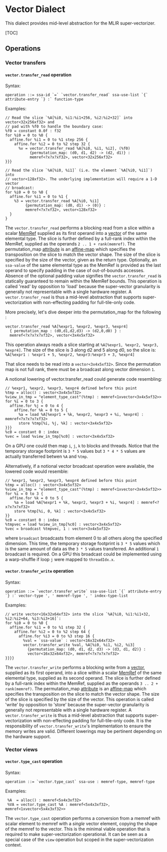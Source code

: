# Vector Dialect

This dialect provides mid-level abstraction for the MLIR super-vectorizer.

[TOC]

## Operations

### Vector transfers

#### `vector.transfer_read` operation

Syntax:

``` {.ebnf}
operation ::= ssa-id `=` `vector.transfer_read` ssa-use-list `{` attribute-entry `} :` function-type
```

Examples:

```mlir {.mlir}
// Read the slice `%A[%i0, %i1:%i1+256, %i2:%i2+32]` into vector<32x256xf32> and
// pad with %f0 to handle the boundary case:
%f0 = constant 0.0f : f32
for %i0 = 0 to %0 {
  affine.for %i1 = 0 to %1 step 256 {
    affine.for %i2 = 0 to %2 step 32 {
      %v = vector.transfer_read %A[%i0, %i1, %i2], (%f0)
           {permutation_map: (d0, d1, d2) -> (d2, d1)} :
           memref<?x?x?xf32>, vector<32x256xf32>
}}}

// Read the slice `%A[%i0, %i1]` (i.e. the element `%A[%i0, %i1]`) into
// vector<128xf32>. The underlying implementation will require a 1-D vector
// broadcast:
for %i0 = 0 to %0 {
  affine.for %i1 = 0 to %1 {
    %3 = vector.transfer_read %A[%i0, %i1]
         {permutation_map: (d0, d1) -> (0)} :
         memref<?x?xf32>, vector<128xf32>
  }
}
```

The `vector.transfer_read` performs a blocking read from a slice within a scalar
[MemRef](../LangRef.md#memref-type) supplied as its first operand into a
[vector](../LangRef.md#vector-type) of the same elemental type. The slice is
further defined by a full-rank index within the MemRef, supplied as the operands
`2 .. 1 + rank(memref)`. The permutation_map [attribute](../LangRef.md#attributes)
is an [affine-map](../LangRef.md#affine-maps) which specifies the transposition on
the slice to match the vector shape. The size of the slice is specified by the
size of the vector, given as the return type. Optionally, an `ssa-value` of the
same elemental type as the MemRef is provided as the last operand to specify
padding in the case of out-of-bounds accesses. Absence of the optional padding
value signifies the `vector.transfer_read` is statically guaranteed to remain
within the MemRef bounds. This operation is called 'read' by opposition to
'load' because the super-vector granularity is generally not representable with
a single hardware register. A `vector.transfer_read` is thus a mid-level
abstraction that supports super-vectorization with non-effecting padding for
full-tile-only code.

More precisely, let's dive deeper into the permutation_map for the following :

```mlir {.mlir}
vector.transfer_read %A[%expr1, %expr2, %expr3, %expr4]
  { permutation_map : (d0,d1,d2,d3) -> (d2,0,d0) } :
  memref<?x?x?x?xf32>, vector<3x4x5xf32>
```

This operation always reads a slice starting at `%A[%expr1, %expr2, %expr3,
%expr4]`. The size of the slice is 3 along d2 and 5 along d0, so the slice is:
`%A[%expr1 : %expr1 + 5, %expr2, %expr3:%expr3 + 3, %expr4]`

That slice needs to be read into a `vector<3x4x5xf32>`. Since the permutation
map is not full rank, there must be a broadcast along vector dimension `1`.

A notional lowering of vector.transfer_read could generate code resembling:

```mlir {.mlir}
// %expr1, %expr2, %expr3, %expr4 defined before this point
%tmp = alloc() : vector<3x4x5xf32>
%view_in_tmp = "element_type_cast"(%tmp) : memref<1xvector<3x4x5xf32>>
for %i = 0 to 3 {
  affine.for %j = 0 to 4 {
    affine.for %k = 0 to 5 {
      %a = load %A[%expr1 + %k, %expr2, %expr3 + %i, %expr4] : memref<?x?x?x?xf32>
      store %tmp[%i, %j, %k] : vector<3x4x5xf32>
}}}
%c0 = constant 0 : index
%vec = load %view_in_tmp[%c0] : vector<3x4x5xf32>
```

On a GPU one could then map `i`, `j`, `k` to blocks and threads. Notice that the
temporary storage footprint is `3 * 5` values but `3 * 4 * 5` values are
actually transferred betwen `%A` and `%tmp`.

Alternatively, if a notional vector broadcast operation were available, the
lowered code would resemble:

```mlir {.mlir}
// %expr1, %expr2, %expr3, %expr4 defined before this point
%tmp = alloc() : vector<3x4x5xf32>
%view_in_tmp = "element_type_cast"(%tmp) : memref<1xvector<3x4x5xf32>>
for %i = 0 to 3 {
  affine.for %k = 0 to 5 {
    %a = load %A[%expr1 + %k, %expr2, %expr3 + %i, %expr4] : memref<?x?x?x?xf32>
    store %tmp[%i, 0, %k] : vector<3x4x5xf32>
}}
%c0 = constant 0 : index
%tmpvec = load %view_in_tmp[%c0] : vector<3x4x5xf32>
%vec = broadcast %tmpvec, 1 : vector<3x4x5xf32>
```

where `broadcast` broadcasts from element 0 to all others along the specified
dimension. This time, the temporary storage footprint is `3 * 5` values which is
the same amount of data as the `3 * 5` values transferred. An additional `1`
broadcast is required. On a GPU this broadcast could be implemented using a
warp-shuffle if loop `j` were mapped to `threadIdx.x`.

#### `vector.transfer_write` operation

Syntax:

``` {.ebnf}
operation ::= `vector.transfer_write` ssa-use-list `{` attribute-entry `} :` vector-type ', ' memref-type ', ' index-type-list
```

Examples:

```mlir {.mlir}
// write vector<16x32x64xf32> into the slice `%A[%i0, %i1:%i1+32, %i2:%i2+64, %i3:%i3+16]`:
for %i0 = 0 to %0 {
  affine.for %i1 = 0 to %1 step 32 {
    affine.for %i2 = 0 to %2 step 64 {
      affine.for %i3 = 0 to %3 step 16 {
        %val = `ssa-value` : vector<16x32x64xf32>
        vector.transfer_write %val, %A[%i0, %i1, %i2, %i3]
          {permutation_map: (d0, d1, d2, d3) -> (d3, d1, d2)} :
          vector<16x32x64xf32>, memref<?x?x?x?xf32>
}}}}
```

The `vector.transfer_write` performs a blocking write from a
[vector](../LangRef.md#vector-type), supplied as its first operand, into a slice
within a scalar [MemRef](../LangRef.md#memref-type) of the same elemental type,
supplied as its second operand. The slice is further defined by a full-rank
index within the MemRef, supplied as the operands `3 .. 2 + rank(memref)`. The
permutation_map [attribute](../LangRef.md#attributes) is an
[affine-map](../LangRef.md#affine-maps) which specifies the transposition on the
slice to match the vector shape. The size of the slice is specified by the size
of the vector. This operation is called 'write' by opposition to 'store' because
the super-vector granularity is generally not representable with a single
hardware register. A `vector.transfer_write` is thus a mid-level abstraction
that supports super-vectorization with non-effecting padding for full-tile-only
code. It is the responsibility of `vector.transfer_write`'s implementation to
ensure the memory writes are valid. Different lowerings may be pertinent
depending on the hardware support.

### Vector views

#### `vector.type_cast` operation

Syntax:

``` {.ebnf}
operation ::= `vector.type_cast` ssa-use : memref-type, memref-type
```

Examples:

```mlir
 %A  = alloc() : memref<5x4x3xf32>
 %VA = vector.type_cast %A : memref<5x4x3xf32>, memref<1xvector<5x4x3xf32>>
```

The `vector.type_cast` operation performs a conversion from a memref with scalar
element to memref with a *single* vector element, copying the shape of the
memref to the vector. This is the minimal viable operation that is required to
make super-vectorization operational. It can be seen as a special case of the
`view` operation but scoped in the super-vectorization context.
